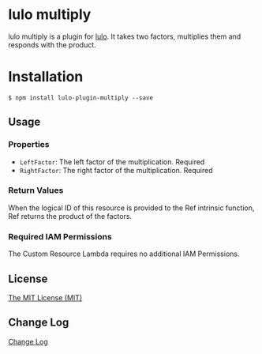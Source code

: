 # lulo multiply

lulo multiply is a plugin for [lulo](https://github.com/carlnordenfelt/lulo).
It takes two factors, multiplies them and responds with the product.

# Installation
```
$ npm install lulo-plugin-multiply --save
```

## Usage
### Properties
* `LeftFactor`: The left factor of the multiplication. Required
* `RightFactor`: The right factor of the multiplication. Required

### Return Values
When the logical ID of this resource is provided to the Ref intrinsic function, Ref returns the product of the factors.

### Required IAM Permissions
The Custom Resource Lambda requires no additional IAM Permissions.

## License
[The MIT License (MIT)](/LICENSE)

## Change Log
[Change Log](/CHANGELOG.md)
